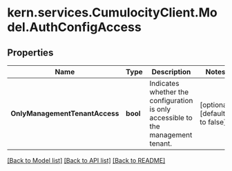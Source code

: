 # kern.services.CumulocityClient.Model.AuthConfigAccess

## Properties

Name | Type | Description | Notes
------------ | ------------- | ------------- | -------------
**OnlyManagementTenantAccess** | **bool** | Indicates whether the configuration is only accessible to the management tenant. | [optional] [default to false]

[[Back to Model list]](../README.md#documentation-for-models) [[Back to API list]](../README.md#documentation-for-api-endpoints) [[Back to README]](../README.md)

